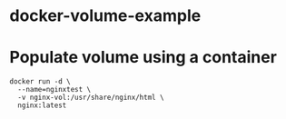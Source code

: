 # docker-volume-example

# Populate volume using a container

```
docker run -d \
  --name=nginxtest \
  -v nginx-vol:/usr/share/nginx/html \
  nginx:latest
```
